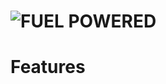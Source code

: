 ![FUEL POWERED](http://fuelpowered.com/img/homePage/top_banner01.jpg)
===========


Features
========

